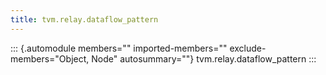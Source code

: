 ```yaml
---
title: tvm.relay.dataflow_pattern
---
```


::: {.automodule members="" imported-members="" exclude-members="Object, Node" autosummary=""}
tvm.relay.dataflow_pattern
:::
